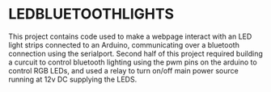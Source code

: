 # LEDBLUETOOTHLIGHTS
This project contains code used to make a webpage interact with an LED light strips connected to an Arduino, communicating over a bluetooth connection using the serialport. Second half of this project required building a curcuit to control bluetooth lighting using the pwm pins on the arduino to control RGB LEDs, and used a relay to turn on/off main power source running at 12v DC supplying the LEDS. 
